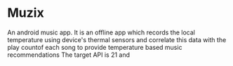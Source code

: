 # Muzix
An android music app.
It is an offline app which records the local temperature using device's thermal sensors and correlate this data with the play countof each song to provide temperature based music recommendations
The target API is 21 and 
